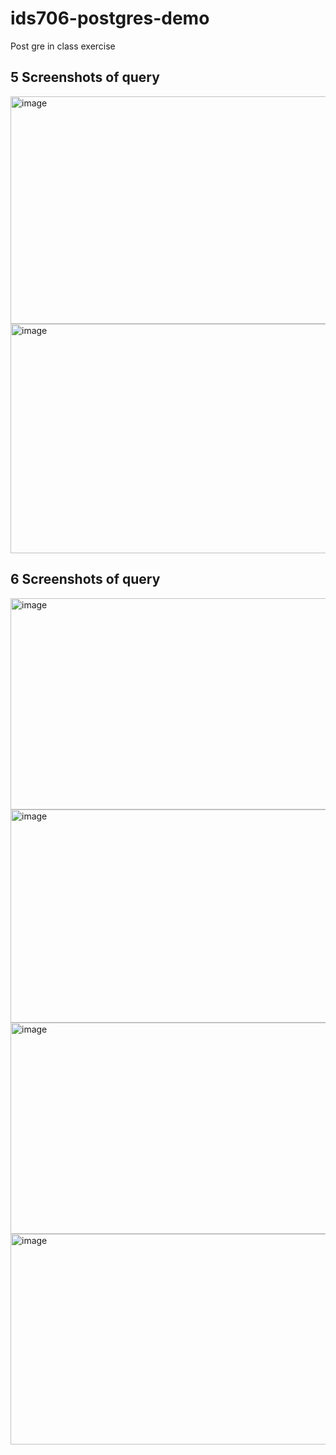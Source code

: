 # ids706-postgres-demo
Post gre in class exercise
## 5 Screenshots of query

<img width="929" height="364" alt="image" src="https://github.com/user-attachments/assets/6102fbb6-862b-4b91-90bc-a35bf26a2095" />

<img width="932" height="367" alt="image" src="https://github.com/user-attachments/assets/73fbab85-5ae8-4c31-b199-a7d627d964df" />

## 6 Screenshots of query

<img width="734" height="338" alt="image" src="https://github.com/user-attachments/assets/5af591e6-ad13-4742-88e2-a445088016f1" />

<img width="747" height="341" alt="image" src="https://github.com/user-attachments/assets/0224df51-3246-49dc-bf8a-4c5980612ea5" />

<img width="743" height="338" alt="image" src="https://github.com/user-attachments/assets/190a3afe-05ce-4f58-b1a5-91f4440fbbeb" />

<img width="743" height="337" alt="image" src="https://github.com/user-attachments/assets/2c4f50b3-8f0b-4b6e-b3a8-ca304c9e91d5" />






